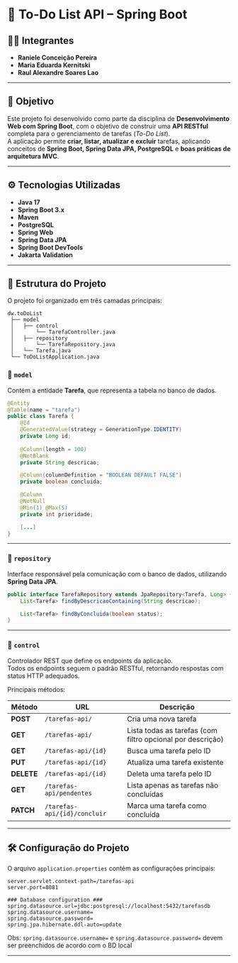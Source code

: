 # 📝 To-Do List API – Spring Boot

## 👩‍💻 Integrantes  
- **Raniele Conceição Pereira**  
- **Maria Eduarda Kernitski**  
- **Raul Alexandre Soares Lao**

---

## 🎯 Objetivo  

Este projeto foi desenvolvido como parte da disciplina de **Desenvolvimento Web com Spring Boot**, com o objetivo de construir uma **API RESTful** completa para o gerenciamento de tarefas (*To-Do List*).  
A aplicação permite **criar, listar, atualizar e excluir** tarefas, aplicando conceitos de **Spring Boot, Spring Data JPA, PostgreSQL** e **boas práticas de arquitetura MVC**.

---

## ⚙️ Tecnologias Utilizadas  

- **Java 17**  
- **Spring Boot 3.x**  
- **Maven**  
- **PostgreSQL**  
- **Spring Web**  
- **Spring Data JPA**  
- **Spring Boot DevTools**  
- **Jakarta Validation**  

---

## 🧩 Estrutura do Projeto  

O projeto foi organizado em três camadas principais:

```
dw.toDoList
 ├── model
 │   ├── control
 │       └── TarefaController.java
 │   ├── repository
 │       └── TarefaRepository.java
 │   └── Tarefa.java
 └── ToDoListApplication.java
```

### 📂 `model`  
Contém a entidade **Tarefa**, que representa a tabela no banco de dados.  

```java
@Entity
@Table(name = "tarefa")
public class Tarefa {
    @Id
    @GeneratedValue(strategy = GenerationType.IDENTITY)
    private Long id;
    
    @Column(length = 100)
    @NotBlank
    private String descricao;

    @Column(columnDefinition = "BOOLEAN DEFAULT FALSE")
    private boolean concluida;

    @Column
    @NotNull
    @Min(1) @Max(5)
    private int prioridade;

    [...]
}
```

---

### 📂 `repository`  
Interface responsável pela comunicação com o banco de dados, utilizando **Spring Data JPA**.

```java
public interface TarefaRepository extends JpaRepository<Tarefa, Long> {
    List<Tarefa> findByDescricaoContaining(String descricao);

    List<Tarefa> findByConcluida(boolean status);
}
```

---

### 📂 `control`  
Controlador REST que define os endpoints da aplicação.  
Todos os endpoints seguem o padrão RESTful, retornando respostas com status HTTP adequados.

Principais métodos:

| Método | URL | Descrição |
|---------|-----|------------|
| **POST** | `/tarefas-api/` | Cria uma nova tarefa |
| **GET** | `/tarefas-api/` | Lista todas as tarefas (com filtro opcional por descrição) |
| **GET** | `/tarefas-api/{id}` | Busca uma tarefa pelo ID |
| **PUT** | `/tarefas-api/{id}` | Atualiza uma tarefa existente |
| **DELETE** | `/tarefas-api/{id}` | Deleta uma tarefa pelo ID |
| **GET** | `/tarefas-api/pendentes` | Lista apenas as tarefas não concluídas |
| **PATCH** | `/tarefas-api/{id}/concluir` | Marca uma tarefa como concluída |

---

## 🛠️ Configuração do Projeto  

O arquivo `application.properties` contém as configurações principais:

```properties
server.servlet.context-path=/tarefas-api
server.port=8081

### Database configuration ###
spring.datasource.url=jdbc:postgresql://localhost:5432/tarefasdb
spring.datasource.username=
spring.datasource.password=
spring.jpa.hibernate.ddl-auto=update
```

Obs: ```spring.datasource.username=``` e ```spring.datasource.password=``` devem ser preenchidos de acordo com o BD local

---
